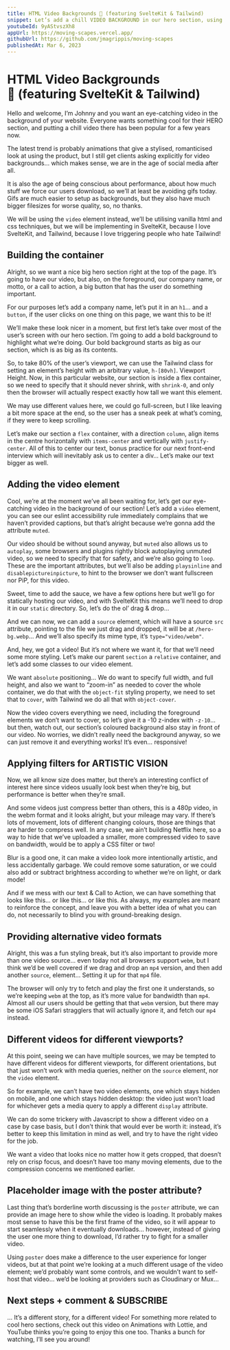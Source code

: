 ```yaml
---
title: HTML Video Backgrounds 🎥 (featuring SvelteKit & Tailwind)
snippet: Let’s add a chill VIDEO BACKGROUND in our hero section, using the vanilla HTML video element!
youtubeId: 9yAStvszXh8
appUrl: https://moving-scapes.vercel.app/
githubUrl: https://github.com/jmagrippis/moving-scapes
publishedAt: Mar 6, 2023
---
```


# HTML Video Backgrounds 🎥 (featuring SvelteKit & Tailwind)

Hello and welcome, I’m Johnny and you want an eye-catching video in the background of your website. Everyone wants something cool for their HERO section, and putting a chill video there has been popular for a few years now.

The latest trend is probably animations that give a stylised, romanticised look at using the product, but I still get clients asking explicitly for video backgrounds… which makes sense, we are in the age of social media after all.

It is also the age of being conscious about performance, about how much stuff we force our users download, so we’ll at least be avoiding gifs today. Gifs are much easier to setup as backgrounds, but they also have much bigger filesizes for worse quality, so, no thanks.

We will be using the `video` element instead, we’ll be utilising vanilla html and css techniques, but we will be implementing in SvelteKit, because I love SvelteKit, and Tailwind, because I love triggering people who hate Tailwind!

## Building the container

Alright, so we want a nice big hero section right at the top of the page. It’s going to have our video, but also, on the foreground, our company name, or motto, or a call to action, a big button that has the user do something important.

For our purposes let’s add a company name, let’s put it in an `h1`... and a `button`, if the user clicks on one thing on this page, we want this to be it!

We’ll make these look nicer in a moment, but first let’s take over most of the user’s screen with our hero section. I’m going to add a bold background to highlight what we’re doing. Our bold background starts as big as our section, which is as big as its contents.

So, to take 80% of the user’s viewport, we can use the Tailwind class for setting an element’s height with an arbitrary value, `h-[80vh]`. Viewport Height. Now, in this particular website, our section is inside a flex container, so we need to specify that it should never shrink, with `shrink-0`, and only then the browser will actually respect exactly how tall we want this element.

We may use different values here, we could go full-screen, but I like leaving a bit more space at the end, so the user has a sneak peek at what’s coming, if they were to keep scrolling.

Let’s make our section a `flex` container, with a direction `column`, align items in the centre horizontally with `items-center` and vertically with `justify-center`. All of this to center our text, bonus practice for our next front-end interview which will inevitably ask us to center a div… Let’s make our text bigger as well.

## Adding the video element

Cool, we’re at the moment we’ve all been waiting for, let’s get our eye-catching video in the background of our section! Let’s add a `video` element, you can see our eslint accessibility rule immediately complains that we haven’t provided captions, but that’s alright because we’re gonna add the attribute `muted`.

Our video should be without sound anyway, but `muted` also allows us to `autoplay`, some browsers and plugins rightly block autoplaying unmuted video, so we need to specify that for safety, and we’re also going to `loop`. These are the important attributes, but we’ll also be adding `playsinline` and `disablepictureinpicture`, to hint to the browser we don’t want fullscreen nor PiP, for this video.

Sweet, time to add the sauce, we have a few options here but we’ll go for statically hosting our video, and with SvelteKit this means we’ll need to drop it in our `static` directory. So, let’s do the ol’ drag & drop…

And we can now, we can add a `source` element, which will have a source `src` attribute, pointing to the file we just drag and dropped, it will be at `/hero-bg.webp`... And we’ll also specify its mime type, it’s `type="video/webm"`.

And, hey, we got a video! But it’s not where we want it, for that we’ll need some more styling. Let’s make our parent `section` a `relative` container, and let’s add some classes to our video element.

We want `absolute` positioning… We do want to specify full width, and full height, and also we want to “zoom-in” as needed to cover the whole container, we do that with the `object-fit` styling property, we need to set that to `cover`, with Tailwind we do all that with `object-cover`.

Now the video covers everything we need, including the foreground elements we don’t want to cover, so let’s give it a -10 z-index with `-z-10`… but then, watch out, our section’s coloured background also stay in front of our video. No worries, we didn’t really need the background anyway, so we can just remove it and everything works! It’s even… responsive!

## Applying filters for ARTISTIC VISION

Now, we all know size does matter, but there’s an interesting conflict of interest here since videos usually look best when they’re big, but performance is better when they’re small.

And some videos just compress better than others, this is a 480p video, in the webm format and it looks alright, but your mileage may vary. If there’s lots of movement, lots of different changing colours, those are things that are harder to compress well. In any case, we ain’t building Netflix here, so a way to hide that we’ve uploaded a smaller, more compressed video to save on bandwidth, would be to apply a CSS filter or two!

Blur is a good one, it can make a video look more intentionally artistic, and less accidentally garbage. We could remove some saturation, or we could also add or subtract brightness according to whether we’re on light, or dark mode!

And if we mess with our text & Call to Action, we can have something that looks like this… or like this… or like this. As always, my examples are meant to reinforce the concept, and leave you with a better idea of what you can do, not necessarily to blind you with ground-breaking design.

## Providing alternative video formats

Alright, this was a fun styling break, but it’s also important to provide more than one video source… even today not all browsers support `webm`, but I think we’d be well covered if we drag and drop an `mp4` version, and then add another `source`, element… Setting it up for that `mp4` file.

The browser will only try to fetch and play the first one it understands, so we’re keeping `webm` at the top, as it’s more value for bandwidth than `mp4`. Almost all our users should be getting that that `webm` version, but there may be some iOS Safari stragglers that will actually ignore it, and fetch our `mp4` instead.

## Different videos for different viewports?

At this point, seeing we can have multiple sources, we may be tempted to have different videos for different viewports, for different orientations, but that just won’t work with media queries, neither on the `source` element, nor the `video` element.

So for example, we can’t have two video elements, one which stays hidden on mobile, and one which stays hidden desktop: the video just won’t load for whichever gets a media query to apply a different `display` attribute.

We can do some trickery with Javascript to show a different video on a case by case basis, but I don’t think that would ever be worth it: instead, it’s better to keep this limitation in mind as well, and try to have the right video for the job.

We want a video that looks nice no matter how it gets cropped, that doesn’t rely on crisp focus, and doesn’t have too many moving elements, due to the compression concerns we mentioned earlier.

## Placeholder image with the poster attribute?

Last thing that’s borderline worth discussing is the `poster` attribute, we can provide an image here to show while the video is loading. It probably makes most sense to have this be the first frame of the video, so it will appear to start seamlessly when it eventually downloads… however, instead of giving the user one more thing to download, I’d rather try to fight for a smaller video.

Using `poster` does make a difference to the user experience for longer videos, but at that point we’re looking at a much different usage of the video element; we’d probably want some controls, and we wouldn’t want to self-host that video… we’d be looking at providers such as Cloudinary or Mux…

## Next steps + comment & SUBSCRIBE

… It’s a different story, for a different video! For something more related to cool hero sections, check out this video on Animations with Lottie, and YouTube thinks you’re going to enjoy this one too. Thanks a bunch for watching, I’ll see you around!
